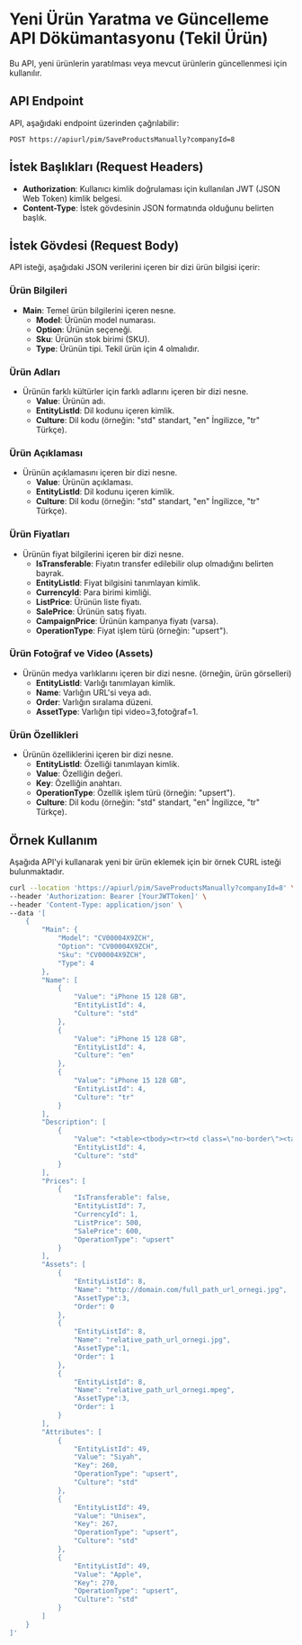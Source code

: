 # Yeni Ürün Yaratma ve Güncelleme API Dökümantasyonu (Tekil Ürün)

Bu API, yeni ürünlerin yaratılması veya mevcut ürünlerin güncellenmesi için kullanılır.

## API Endpoint

API, aşağıdaki endpoint üzerinden çağrılabilir:

`POST https://apiurl/pim/SaveProductsManually?companyId=8`

## İstek Başlıkları (Request Headers)

- **Authorization**: Kullanıcı kimlik doğrulaması için kullanılan JWT (JSON Web Token) kimlik belgesi.
- **Content-Type**: İstek gövdesinin JSON formatında olduğunu belirten başlık.

## İstek Gövdesi (Request Body)

API isteği, aşağıdaki JSON verilerini içeren bir dizi ürün bilgisi içerir:

### Ürün Bilgileri

- **Main**: Temel ürün bilgilerini içeren nesne.
  - **Model**: Ürünün model numarası.
  - **Option**: Ürünün seçeneği.
  - **Sku**: Ürünün stok birimi (SKU).
  - **Type**: Ürünün tipi. Tekil ürün için 4 olmalıdır.

### Ürün Adları

- Ürünün farklı kültürler için farklı adlarını içeren bir dizi nesne.
  - **Value**: Ürünün adı.
  - **EntityListId**: Dil kodunu içeren kimlik.
  - **Culture**: Dil kodu (örneğin: "std" standart, "en" İngilizce, "tr" Türkçe).

### Ürün Açıklaması

- Ürünün açıklamasını içeren bir dizi nesne.
  - **Value**: Ürünün açıklaması.
  - **EntityListId**: Dil kodunu içeren kimlik.
  - **Culture**: Dil kodu (örneğin: "std" standart, "en" İngilizce, "tr" Türkçe).

### Ürün Fiyatları

- Ürünün fiyat bilgilerini içeren bir dizi nesne.
  - **IsTransferable**: Fiyatın transfer edilebilir olup olmadığını belirten bayrak.
  - **EntityListId**: Fiyat bilgisini tanımlayan kimlik.
  - **CurrencyId**: Para birimi kimliği.
  - **ListPrice**: Ürünün liste fiyatı.
  - **SalePrice**: Ürünün satış fiyatı.
  - **CampaignPrice**: Ürünün kampanya fiyatı (varsa).
  - **OperationType**: Fiyat işlem türü (örneğin: "upsert").

### Ürün Fotoğraf ve Video (Assets)

- Ürünün medya varlıklarını içeren bir dizi nesne. (örneğin, ürün görselleri)
  - **EntityListId**: Varlığı tanımlayan kimlik.
  - **Name**: Varlığın URL'si veya adı.
  - **Order**: Varlığın sıralama düzeni.
  - **AssetType**: Varlığın tipi video=3,fotoğraf=1.

### Ürün Özellikleri

- Ürünün özelliklerini içeren bir dizi nesne.
  - **EntityListId**: Özelliği tanımlayan kimlik.
  - **Value**: Özelliğin değeri.
  - **Key**: Özelliğin anahtarı.
  - **OperationType**: Özellik işlem türü (örneğin: "upsert").
  - **Culture**: Dil kodu (örneğin: "std" standart, "en" İngilizce, "tr" Türkçe).

## Örnek Kullanım

Aşağıda API'yi kullanarak yeni bir ürün eklemek için bir örnek CURL isteği bulunmaktadır.

```bash
curl --location 'https://apiurl/pim/SaveProductsManually?companyId=8' \
--header 'Authorization: Bearer [YourJWTToken]' \
--header 'Content-Type: application/json' \
--data '[
    {
        "Main": {
            "Model": "CV00004X9ZCH",
            "Option": "CV00004X9ZCH",
            "Sku": "CV00004X9ZCH",
            "Type": 4
        },
        "Name": [
            {
                "Value": "iPhone 15 128 GB",
                "EntityListId": 4,
                "Culture": "std"
            },
            {
                "Value": "iPhone 15 128 GB",
                "EntityListId": 4,
                "Culture": "en"
            },
            {
                "Value": "iPhone 15 128 GB",
                "EntityListId": 4,
                "Culture": "tr"
            }
        ],
        "Description": [
            {
                "Value": "<table><tbody><tr><td class=\"no-border\"><table><tbody><tr><td><div class=\"tealium\"><div id=\"ccs-inline-content\" class=\"cnet-integration\"></div></div></td></tr></tbody></table><table><tbody><tr><td><div id=\"productTechSpecContainer\"><table class=\"data-list tech-spec hidden\"><caption></caption><tbody><tr><th>Marka</th><td><a href=\"/apple\" title=\"Apple\">Apple</a></td></tr></tbody></table><table class=\"data-list tech-spec\"><caption></caption><tbody><tr><th>Yüz Tanıma</th><td><span>Var</span></td></tr><tr><th>Ekran Boyutu</th><td><span>6,1 inç</span></td></tr><tr><th>Ekran Boyut Aralığı</th><td><span>6 inç ve Üzeri</span></td></tr><tr><th>Pil Gücü</th><td><span>3877 mAh</span></td></tr><tr><th>Ön (Selfie) Kamera Aralığı</th><td><span>8 - 13,9 MP</span></td></tr><tr><th>Ön (Selfie) Kamera</th><td><span>12 MP</span></td></tr><tr><th>RAM  Kapasitesi</th><td><span>6 GB RAM</span></td></tr><tr><th>Pil Gücü Aralığı</th><td><span>3500 - 3999 mAh</span></td></tr><tr><th>Kamera Çözünürlüğü Aralığı</th><td><span>20 MP ve Üzeri</span></td></tr><tr><th>Dahili Hafıza</th><td><span>128 GB</span></td></tr><tr><th>Kablosuz Şarj</th><td><span>Var</span></td></tr><tr><th>Garanti Tipi</th><td><span>Apple Türkiye Garantili</span></td></tr><tr><th>Kamera Çözünürlüğü</th><td><span>48 MP + 12 MP</span></td></tr></tbody></table><table class=\"data-list tech-spec\"><caption>Diğer</caption><tbody><tr><th>Garanti Süresi (Ay)</th><td><span>24</span></td></tr><tr><th>Yurt Dışı Satış</th><td><span>Yok</span></td></tr><tr><th>Stok Kodu</th><td><span>CV00004X9ZCH</span></td></tr></tbody></table></div></td></tr></tbody></table></td></tr></tbody></table>",
                "EntityListId": 4,
                "Culture": "std"
            }
        ],
        "Prices": [
            {
                "IsTransferable": false,
                "EntityListId": 7,
                "CurrencyId": 1,
                "ListPrice": 500,
                "SalePrice": 600,
                "OperationType": "upsert"
            }
        ],        
        "Assets": [
            {
                "EntityListId": 8,
                "Name": "http://domain.com/full_path_url_ornegi.jpg",
                "AssetType":3,
                "Order": 0
            },
            {
                "EntityListId": 8,
                "Name": "relative_path_url_ornegi.jpg",
                "AssetType":1,
                "Order": 1
            },
            {
                "EntityListId": 8,
                "Name": "relative_path_url_ornegi.mpeg",
                "AssetType":3,
                "Order": 1
            }
        ],
        "Attributes": [
            {
                "EntityListId": 49,
                "Value": "Siyah",
                "Key": 260,
                "OperationType": "upsert",
                "Culture": "std"
            },
            {
                "EntityListId": 49,
                "Value": "Unisex",
                "Key": 267,
                "OperationType": "upsert",
                "Culture": "std"
            },
            {
                "EntityListId": 49,
                "Value": "Apple",
                "Key": 270,
                "OperationType": "upsert",
                "Culture": "std"
            }
        ]
    }
]'
